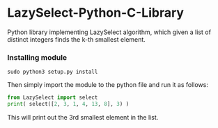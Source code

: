 # LazySelect-Python-C-Library
Python library implementing LazySelect algorithm, which given a list of distinct integers finds the k-th smallest element.

### Installing module
```
sudo python3 setup.py install
```

Then simply import the module to the python file and run it as follows:
```python
from LazySelect import select
print( select([2, 3, 1, 4, 13, 8], 3) )
```

This will print out the 3rd smallest element in the list.
